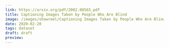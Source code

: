 ```yaml
---
link: https://arxiv.org/pdf/2002.08565.pdf
title: Captioning Images Taken by People Who Are Blind
image: /images/showreel/Captioning Images Taken by People Who Are Blind.jpg
date: 2020-02-20
tags: dataset
draft: draft
preview:
---
```



